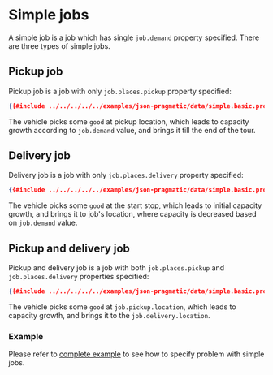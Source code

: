 # Simple jobs

A simple job is a job which has single `job.demand` property specified. There are three types of simple jobs.


## Pickup job

Pickup job is a job with only `job.places.pickup` property specified:

```json
{{#include ../../../../../examples/json-pragmatic/data/simple.basic.problem.json:4:28}}
```

The vehicle picks some `good` at pickup location, which leads to capacity growth according to `job.demand` value,
and brings it till the end of the tour.


## Delivery job

Delivery job is a job with only `job.places.delivery` property specified: 

```json
{{#include ../../../../../examples/json-pragmatic/data/simple.basic.problem.json:29:49}}
```

The vehicle picks some `good` at the start stop, which leads to initial capacity growth, and brings it to job's location,
where capacity is decreased based on `job.demand` value.


## Pickup and delivery job

Pickup and delivery job is a job with both `job.places.pickup` and `job.places.delivery` properties specified:

```json
{{#include ../../../../../examples/json-pragmatic/data/simple.basic.problem.json:50:71}}
```

The vehicle picks some `good` at `job.pickup.location`, which leads to capacity growth, and brings it to the `job.delivery.location`.

### Example

Please refer to [complete example](../../../examples/pragmatic/simple-jobs.md) to see how to specify problem with simple
jobs.

